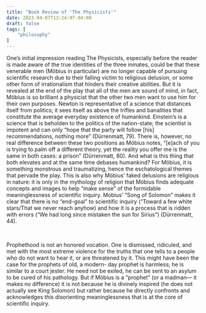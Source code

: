 ```yaml
---
title: "Book Review of 'The Physicists'"
date: 2023-04-07T13:24:07-04:00
draft: false
tags: [
    "philosophy"
]
---
```


One’s initial impression reading The Physicists, especially before the reader is made aware of the true identities of the three inmates, could be that these venerable men (Möbius in particular)  are no longer capable of pursuing scientific research due to their falling victim to religious delusion, or some other form of irrationalism that hinders their creative abilities. But it is revealed at the end of the play that all of the men are sound of mind, in fact, Möbius is so brilliant a physicist that the other two men want to use him for their own purposes. Newton is representative of a science that distances itself from politics; it sees itself as above the trifles and banalities that constitute the average everyday existence of humankind. Einstein’s is a science that is beholden to the politics of the nation-state; the scientist is impotent and can only “hope that the party will follow [his] recommendations, nothing more” (Dürrenmatt, 79). There is, however, no real difference between these two positions as Möbius notes, “[e]ach of you is trying to palm off a different theory, yet the reality you offer me is the same in both cases: a prison” (Dürrenmatt, 80). And what is this thing that both elevates and at the same time debases humankind? For Möbius, it is something monstrous and traumatizing, hence the eschatological themes that pervade the play. This is also why Möbius’ faked delusions are religious in nature: it is only in the mythology of religion that Möbius finds adequate concepts and images to help “make sense” of the formidable meaninglessness of scientific inquiry. Mobius’ “Song of Solomon” makes it clear that there is no “end-goal” to scientific inquiry (“Toward a few white stars/That we never reach anyhow) and how it is a process that is ridden with errors (“We had long since mistaken the sun for Sirius”) (Dürrenmatt, 44).

<br>

Prophethood is not an honored vocation. One is dismissed, ridiculed, and met with the most extreme violence for the truths that one tells to a people who do not want to hear it, or are threatened by it. This might have been the case for the prophets of old, a modern- day prophet is harmless; he is similar to a court jester. He need not be exiled, he can be sent to an asylum to be cured of his pathology. But if Möbius is a “prophet” (or a madman— it makes no difference) it is not because he is divinely inspired (he does not actually see King Solomon) but rather because he directly confronts and acknowledges this disorienting meaninglessness that is at the core of scientific inquiry.
